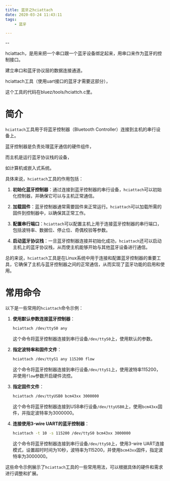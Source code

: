 ```yaml
---
title: 蓝牙之hciattach
date: 2020-03-24 11:43:11
tags:
	- 蓝牙

---
```


--

hciattach，是用来把一个串口跟一个蓝牙设备绑定起来，用串口来作为蓝牙的控制接口。

建立串口和蓝牙协议层的数据连接通道。

hciattach工具（使用uart接口的蓝牙才需要这部分），

这个工具的代码在bluez/tools/hciattch.c里。

# 简介

`hciattach`工具用于将蓝牙控制器（Bluetooth Controller）连接到主机的串行设备上。

蓝牙控制器是负责处理蓝牙通信的硬件组件，

而主机是运行蓝牙协议栈的设备，

如计算机或嵌入式系统。

具体来说，`hciattach`工具的作用包括：

1. **初始化蓝牙控制器**：通过连接到蓝牙控制器的串行设备，`hciattach`可以初始化控制器，并确保它可以与主机正常通信。

2. **加载固件**：蓝牙控制器通常需要固件来正常运行。`hciattach`可以加载所需的固件到控制器中，以确保其正常工作。

3. **配置串行端口**：`hciattach`可以配置主机上用于连接蓝牙控制器的串行端口，包括波特率、数据位、停止位、奇偶校验等参数。

4. **启动蓝牙协议栈**：一旦蓝牙控制器连接并初始化成功，`hciattach`还可以启动主机上的蓝牙协议栈，从而使主机能够开始与其他蓝牙设备进行通信。

总的来说，`hciattach`工具是在Linux系统中用于连接和配置蓝牙控制器的重要工具，它确保了主机与蓝牙控制器之间的正常通信，从而实现了蓝牙功能的启用和使用。

# 常用命令

以下是一些常用的`hciattach`命令示例：

1. **使用默认参数连接蓝牙控制器**：
   ```bash
   hciattach /dev/ttyS0 any
   ```
   这个命令将蓝牙控制器连接到串行设备`/dev/ttyS0`上，使用默认的参数。

2. **指定波特率和固件文件**：
   
   ```bash
   hciattach /dev/ttyS1 any 115200 flow
   ```
   这个命令将蓝牙控制器连接到串行设备`/dev/ttyS1`上，使用波特率115200，并使用`flow`参数开启硬件流控。
   
3. **指定固件文件**：
   ```bash
   hciattach /dev/ttyUSB0 bcm43xx 3000000
   ```
   这个命令将蓝牙控制器连接到USB串行设备`/dev/ttyUSB0`上，使用`bcm43xx`固件，并指定波特率为3000000。

4. **连接使用3-wire UART的蓝牙控制器**：
   ```bash
   hciattach -t 10 -s 115200 /dev/ttyS0 bcm43xx 3000000
   ```
   这个命令将蓝牙控制器连接到串行设备`/dev/ttyS0`上，使用3-wire UART连接模式，设置超时时间为10秒，波特率为115200，并使用`bcm43xx`固件，指定波特率为3000000。

这些命令示例展示了`hciattach`工具的一些常用用法，可以根据具体的硬件和需求进行调整和扩展。